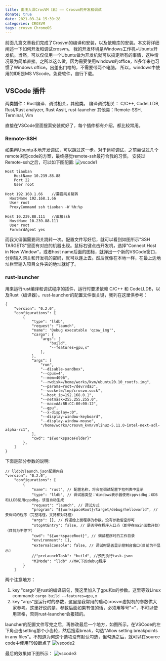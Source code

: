 ```yaml
---
title: 由浅入深CrosVM（五）—— Crosvm的开发和调试
donate: true
date: 2021-03-24 15:39:28
categories: CROSVM
tags: crosvm ChromeOS
---
```


前面几篇文章我们完成了Crosvm的编译和安装，以及依赖库的安装。本文将详细阐述一下如何开发和调试crosvm。
我的开发环境是Windows工作机+Ubuntu开发机。当然，可以仅仅用一个Ubuntu做为开发机就可以搞定所有的事情，这种情况最为简单直接。之所以这么做，因为需要使用windows的office，N多年来也习惯了Windows office。出差出门啥的，不需要带两个电脑。
所以，windows中使用的IDE是MS VScode。免费软件，自行下载。

## VSCode 插件
两类插件：Rust编译、调试相关，其他类。
编译调试相关： C/C++, CodeLLDB, Rust/Rust analyzer, Rust Assit, rust-launcher
其他类：Remote-SSH, Terminal, Vim

直接在VSCode里面搜索安装就好了，每个插件都有介绍，都比较常用。

### Remote-SSH
如果再Ubuntu本地开发调试，可以跳过这一步。对于远程调试，之前尝试过几个remote浏览code的方案，最终感觉remote-ssh最符合我的习惯。
安装过Remote-ssh之后，可以如下图配置:
![vscode1](vscode1.png)
```
Host tiaoban
    HostName 10.239.88.88
    Port 22
    User root

Host 192.168.1.66    //需要网关跳转
  HostName 192.168.1.66
  User root
  ProxyCommand ssh tiaoban -W %h:%p

Host 10.239.88.111   //直接ssh
  HostName 10.239.88.111
  User root
  ForwardAgent yes
```
而我又偏偏需要网关跳转一次。配置文件写好后，就可以看到如图所示"SSH TARGETS"里面有对应的机器出现。鼠标右键点击开发机，选择"Connect Host in New Window"，或者host name后面的图标，就弹出一个新的VSCode窗口，分别输入网关和开发机的密码，就可以连上去。然后就像在本地一样，在最上边地址栏里输入项目文件夹的地址就好了。

### rust-launcher
用来运行rust编译和调试程序的插件，运行时要求依赖 C/C++ 和 CodeLLDB，以及Rust（编译器）。rust-launcher的配置文件很关键，我列在这里供参考：
```
{
    "version": "0.2.0",
    "configurations": [
        {
            "type": "lldb",
            "request": "launch",
            "name": "Debug executable 'qcow_img'",
            "cargo": {
                "args": [
                    "build",
                    "--features=gpu,x"
                ],
            },
            "args": [
                "run", 
                "--disable-sandbox",
                "--cpus=4",
                "--mem=4096",
                "--rwdisk=/home/works/kvm/ubuntu20.10_rootfs.img",
                "--params=root=/dev/vda3",
                "--socket=/tmp/crosvm.sock",
                "--host_ip=192.168.0.1",
                "--netmask=255.255.255.0",
                "--mac=AA:BB:CC:00:00:12",
                "--gpu",
                "--x-display=:0",
                "--display-window-keyboard",
                "--display-window-mouse",
                "/home/works/crosvm_kvm/vmlinuz-5.11.0-intel-next-adl-alpha-rc1",
            ],
            "cwd": "${workspaceFolder}"
        },
    ]
}
```
下面是部分参数的说明:
```
// lldb的launch.json配置内容
"version": "0.2.0",
    "configurations": [
        {
            "name": "rust", // 配置名称，将会在调试配置下拉列表中显示
            "type": "lldb", // 调试器类型：Windows表示器使用cppvsdbg；GDB和LLDB使用cppdbg。该值自动生成
            "request": "launch", // 调试方式
            "program": "${workspaceRoot}/target/debug/helloworld", // 要调试的程序（完整路径，支持相对路径）
            "args": [], // 传递给上面程序的参数，没有参数留空即可
            "stopAtEntry": false, // 是否停在程序入口点（即停在main函数开始）（目前为不停下）
            "cwd": "${workspaceRoot}", // 调试程序时的工作目录
            "environment": [],
            "externalConsole": false, // 调试时是否显示控制台窗口(目前为不显示)
            //"preLaunchTask": "build", //预先执行task.json
            "MIMode": "lldb" //MAC下的debug程序
        }
    ]
```
两个注意地方：
1. key "cargo"是rust的编译语句，我这里加入了gpu和x的参数。这里等效Linux command:
`cargo build --features=gpu,x`
2. key "args"是运行时的参数，这里是我常用的启动crosvm虚拟机的参数供大家参考。这里好说的是，参数后面如果有值的话，必须用等号"="，不可以使用空格，否则rust-launcher会报错的。

launcher的配置文件写完之后，再修改最后一个地方，如图所示，在VSCode的左下角点击setting那个小齿轮，然后搜索break，勾选"Allow setting breakpoints in any files"。不知道为何这个选项没有默认勾选，但勾选之后，就可以在source code中使用F9设断点了
![vscode2](vscode2.png)

最后的效果如下图所示：
![vscode3](vscode3.png)
